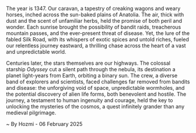 
The year is 1347.  Our caravan, a tapestry of creaking wagons and weary horses,  inched across the sun-baked plains of Anatolia.  The air, thick with dust and the scent of unfamiliar herbs, held the promise of both peril and wonder.  Each sunrise brought the possibility of bandit raids, treacherous mountain passes, and the ever-present threat of disease. Yet, the lure of the fabled Silk Road, with its whispers of exotic spices and untold riches, fueled our relentless journey eastward, a thrilling chase across the heart of a vast and unpredictable world.

Centuries later, the stars themselves are our highways.  The colossal starship *Odyssey* cut a silent path through the nebula, its destination a planet light-years from Earth, orbiting a binary sun.  The crew, a diverse band of explorers and scientists, faced challenges far removed from bandits and disease: the unforgiving void of space, unpredictable wormholes, and the potential discovery of alien life forms, both benevolent and hostile.  The journey, a testament to human ingenuity and courage, held the key to unlocking the mysteries of the cosmos, a quest infinitely grander than any medieval pilgrimage.

~ By Hozmi - 06 February 2025
